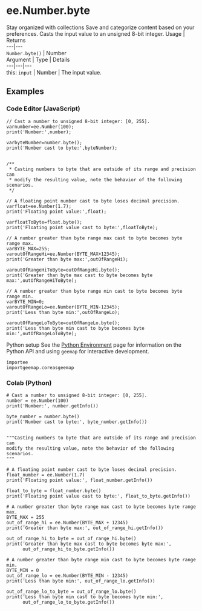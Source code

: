  
#  ee.Number.byte
Stay organized with collections  Save and categorize content based on your preferences. 
Casts the input value to an unsigned 8-bit integer. Usage | Returns  
---|---  
`Number.byte()` | Number  
Argument | Type | Details  
---|---|---  
this: `input` | Number | The input value.  
## Examples
### Code Editor (JavaScript)
```
// Cast a number to unsigned 8-bit integer: [0, 255].
varnumber=ee.Number(100);
print('Number:',number);

varbyteNumber=number.byte();
print('Number cast to byte:',byteNumber);


/**
 * Casting numbers to byte that are outside of its range and precision can
 * modify the resulting value, note the behavior of the following scenarios.
 */

// A floating point number cast to byte loses decimal precision.
varfloat=ee.Number(1.7);
print('Floating point value:',float);

varfloatToByte=float.byte();
print('Floating point value cast to byte:',floatToByte);

// A number greater than byte range max cast to byte becomes byte range max.
varBYTE_MAX=255;
varoutOfRangeHi=ee.Number(BYTE_MAX+12345);
print('Greater than byte max:',outOfRangeHi);

varoutOfRangeHiToByte=outOfRangeHi.byte();
print('Greater than byte max cast to byte becomes byte max:',outOfRangeHiToByte);

// A number greater than byte range min cast to byte becomes byte range min.
varBYTE_MIN=0;
varoutOfRangeLo=ee.Number(BYTE_MIN-12345);
print('Less than byte min:',outOfRangeLo);

varoutOfRangeLoToByte=outOfRangeLo.byte();
print('Less than byte min cast to byte becomes byte min:',outOfRangeLoToByte);
```

Python setup
See the [ Python Environment](https://developers.google.com/earth-engine/guides/python_install) page for information on the Python API and using `geemap` for interactive development.
```
importee
importgeemap.coreasgeemap
```

### Colab (Python)
```
# Cast a number to unsigned 8-bit integer: [0, 255].
number = ee.Number(100)
print('Number:', number.getInfo())

byte_number = number.byte()
print('Number cast to byte:', byte_number.getInfo())


"""Casting numbers to byte that are outside of its range and precision can
modify the resulting value, note the behavior of the following scenarios.
"""

# A floating point number cast to byte loses decimal precision.
float_number = ee.Number(1.7)
print('Floating point value:', float_number.getInfo())

float_to_byte = float_number.byte()
print('Floating point value cast to byte:', float_to_byte.getInfo())

# A number greater than byte range max cast to byte becomes byte range max.
BYTE_MAX = 255
out_of_range_hi = ee.Number(BYTE_MAX + 12345)
print('Greater than byte max:', out_of_range_hi.getInfo())

out_of_range_hi_to_byte = out_of_range_hi.byte()
print('Greater than byte max cast to byte becomes byte max:',
      out_of_range_hi_to_byte.getInfo())

# A number greater than byte range min cast to byte becomes byte range min.
BYTE_MIN = 0
out_of_range_lo = ee.Number(BYTE_MIN - 12345)
print('Less than byte min:', out_of_range_lo.getInfo())

out_of_range_lo_to_byte = out_of_range_lo.byte()
print('Less than byte min cast to byte becomes byte min:',
      out_of_range_lo_to_byte.getInfo())
```

